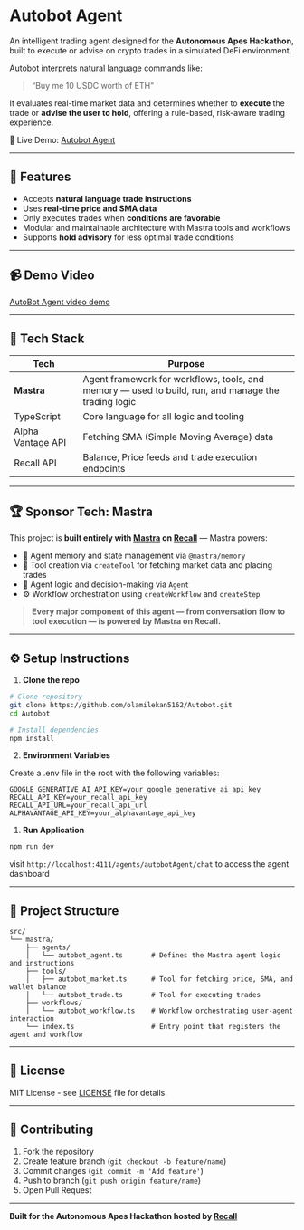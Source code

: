 # Autobot Agent

An intelligent trading agent designed for the **Autonomous Apes Hackathon**, built to execute or advise on crypto trades in a simulated DeFi environment.

Autobot interprets natural language commands like:

> “Buy me 10 USDC worth of ETH”

It evaluates real-time market data and determines whether to **execute** the trade or **advise the user to hold**, offering a rule-based, risk-aware trading experience.

🚀 Live Demo: [Autobot Agent](https://coin-scribe.netlify.app)

---

## 🧠 Features

- Accepts **natural language trade instructions**
- Uses **real-time price and SMA data**
- Only executes trades when **conditions are favorable**
- Modular and maintainable architecture with Mastra tools and workflows
- Supports **hold advisory** for less optimal trade conditions

---

## 📹 Demo Video

[AutoBot Agent video demo](https://youtu.be/f1JIoVhcK4Y?si=-PN2ryXuYm06Le1o)

---

## 🚀 Tech Stack

| Tech              | Purpose                                                                                             |
| ----------------- | --------------------------------------------------------------------------------------------------- |
| **Mastra**        | Agent framework for workflows, tools, and memory — used to build, run, and manage the trading logic |
| TypeScript        | Core language for all logic and tooling                                                             |
| Alpha Vantage API | Fetching SMA (Simple Moving Average) data                                                           |
| Recall API        | Balance, Price feeds and trade execution endpoints                                                  |

---

## 🏆 Sponsor Tech: **Mastra**

This project is **built entirely with [Mastra](https://mastra.ai) on [Recall](https://recall.network)** — Mastra powers:

- 🧠 Agent memory and state management via `@mastra/memory`
- 🔧 Tool creation via `createTool` for fetching market data and placing trades
- 🤖 Agent logic and decision-making via `Agent`
- ⚙️ Workflow orchestration using `createWorkflow` and `createStep`

> **Every major component of this agent — from conversation flow to tool execution — is powered by Mastra on Recall.**

---

## ⚙️ Setup Instructions

1. **Clone the repo**

```bash
# Clone repository
git clone https://github.com/olamilekan5162/Autobot.git
cd Autobot

# Install dependencies
npm install
```

2. **Environment Variables**

Create a .env file in the root with the following variables:

```env
GOOGLE_GENERATIVE_AI_API_KEY=your_google_generative_ai_api_key
RECALL_API_KEY=your_recall_api_key
RECALL_API_URL=your_recall_api_url
ALPHAVANTAGE_API_KEY=your_alphavantage_api_key
```

1. **Run Application**

```bash
npm run dev
```

visit `http://localhost:4111/agents/autobotAgent/chat` to access the agent dashboard

---

## 📁 Project Structure

```
src/
└── mastra/
    ├── agents/
    │   └── autobot_agent.ts       # Defines the Mastra agent logic and instructions
    ├── tools/
    │   ├── autobot_market.ts      # Tool for fetching price, SMA, and wallet balance
    │   └── autobot_trade.ts       # Tool for executing trades
    ├── workflows/
    │   └── autobot_workflow.ts    # Workflow orchestrating user-agent interaction
    └── index.ts                   # Entry point that registers the agent and workflow
```

---

## 📄 License

MIT License - see [LICENSE](LICENSE) file for details.

---

## 🤝 Contributing

1. Fork the repository
2. Create feature branch (`git checkout -b feature/name`)
3. Commit changes (`git commit -m 'Add feature'`)
4. Push to branch (`git push origin feature/name`)
5. Open Pull Request

---

**Built for the Autonomous Apes Hackathon hosted by [Recall](https://recall.network)**
